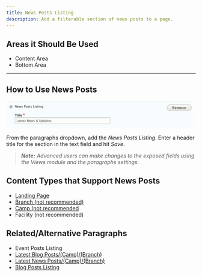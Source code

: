 ```yaml
---
title: News Posts Listing
description: Add a filterable section of news posts to a page.
---
```


## Areas it Should Be Used

* Content Area
* Bottom Area

---

## How to Use News Posts

![The news posts listing admin](paragraphs--news-posts-listing--admin.png)

From the paragraphs dropdown, add the *News Posts Listing*. Enter a header title for the section in the text field and hit *Save*.

> ***Note:** Advanced users can make changes to the exposed fields using the Views module and the paragraphs settings.*


## Content Types that Support News Posts

* [Landing Page](../../content-types/landing-page)
* [Branch (not recommended)](../../content-types/branch)
* [Camp (not recommended](../../content-types/camp)
* Facility (not recommended)

## Related/Alternative Paragraphs

* Event Posts Listing
* [Latest Blog Posts/(Camp)/(Branch)](../latest-blog-posts)
* [Latest News Posts/(Camp)/(Branch)](../latest-news-posts)
* [Blog Posts Listing](../blog-posts-listing)